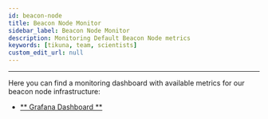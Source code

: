 ```yaml
---
id: beacon-node
title: Beacon Node Monitor
sidebar_label: Beacon Node Monitor
description: Monitoring Default Beacon Node metrics
keywords: [tikuna, team, scientists]
custom_edit_url: null
---
```

---

Here you can find a monitoring dashboard with available metrics for our beacon node infrastructure:

- [** Grafana Dashboard **](https://dash.tikuna.io/public-dashboards/d7322b0297754a82bdff153e74c5d2c0?orgId=0)
